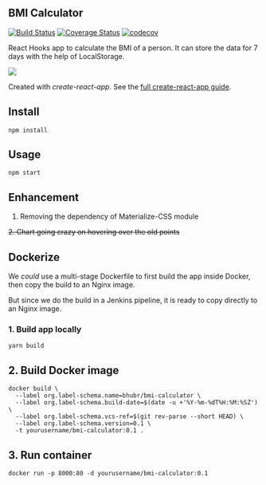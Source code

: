 ## BMI Calculator

[![Build Status](https://travis-ci.com/GermaVinsmoke/bmi-calculator.svg?branch=master)](https://travis-ci.com/GermaVinsmoke/bmi-calculator)
[![Coverage Status](https://coveralls.io/repos/github/GermaVinsmoke/bmi-calculator/badge.svg?branch=master)](https://coveralls.io/github/GermaVinsmoke/bmi-calculator?branch=master)
[![codecov](https://codecov.io/gh/GermaVinsmoke/bmi-calculator/branch/master/graph/badge.svg)](https://codecov.io/gh/GermaVinsmoke/bmi-calculator)

React Hooks app to calculate the BMI of a person. It can store the data for 7 days with the help of LocalStorage.

![](images/1.jpg)

Created with _create-react-app_. See the [full create-react-app guide](https://github.com/facebookincubator/create-react-app/blob/master/packages/react-scripts/template/README.md).

## Install

`npm install`

## Usage

`npm start`

## Enhancement

1. Removing the dependency of Materialize-CSS module

~~2. Chart going crazy on hovering over the old points~~

## Dockerize

We _could_ use a multi-stage Dockerfile to first build the app inside Docker, then copy the build to an Nginx image.

But since we do the build in a Jenkins pipeline, it is ready to copy directly to an Nginx image.

### 1. Build app locally

```
yarn build
```

## 2. Build Docker image

```
docker build \
  --label org.label-schema.name=bhubr/bmi-calculator \
  --label org.label-schema.build-date=$(date -u +'%Y-%m-%dT%H:%M:%SZ') \
  --label org.label-schema.vcs-ref=$(git rev-parse --short HEAD) \
  --label org.label-schema.version=0.1 \
  -t yourusername/bmi-calculator:0.1 .
```

## 3. Run container

```
docker run -p 8000:80 -d yourusername/bmi-calculator:0.1
```